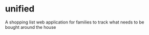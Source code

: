 # unified
A shopping list web application for families to track what needs to be bought around the house
